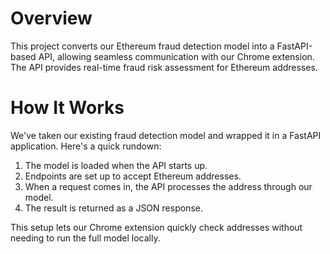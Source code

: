 # Overview

This project converts our Ethereum fraud detection model into a FastAPI-based API, allowing seamless communication with our Chrome extension. The API provides real-time fraud risk assessment for Ethereum addresses.

# How It Works

We've taken our existing fraud detection model and wrapped it in a FastAPI application. Here's a quick rundown:

1. The model is loaded when the API starts up.
2. Endpoints are set up to accept Ethereum addresses.
3. When a request comes in, the API processes the address through our model.
4. The result is returned as a JSON response.

This setup lets our Chrome extension quickly check addresses without needing to run the full model locally.
